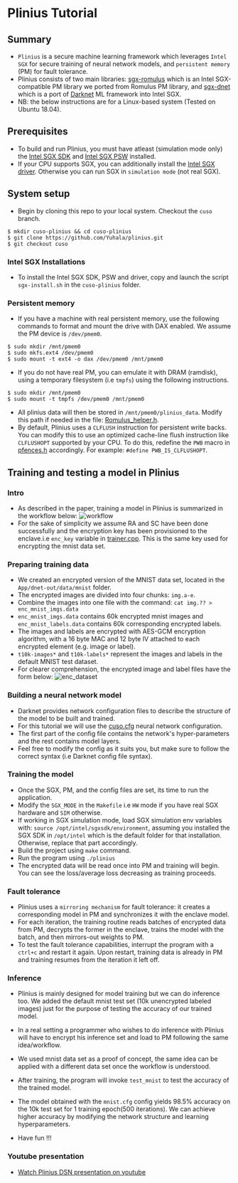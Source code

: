 # Plinius Tutorial
## Summary
- `Plinius` is a secure machine learning framework which leverages `Intel SGX` for secure training of neural network models, and `persistent memory` (PM) for fault tolerance.
- Plinius consists of two main libraries: [sgx-romulus](https://github.com/anonymous-xh/sgx-romulus) which is an Intel SGX-compatible PM library we ported from Romulus PM library, and [sgx-dnet](https://github.com/anonymous-xh/sgx-dnet) which is a port of [Darknet](http://pjreddie.com/darknet) ML framework into Intel SGX.
- NB: the below instructions are for a Linux-based system (Tested on Ubuntu 18.04).

## Prerequisites
- To build and run Plinius, you must have atleast (simulation mode only) the [Intel SGX SDK](https://github.com/intel/linux-sgx) and [Intel SGX PSW](https://github.com/intel/linux-sgx) installed. 
- If your CPU supports SGX, you can additionally install the [Intel SGX driver](). Otherwise you can run SGX in `simulation mode` (not real SGX).


## System setup
- Begin by cloning this repo to your local system. Checkout the `cuso` branch.
```
$ mkdir cuso-plinius && cd cuso-plinius
$ git clone https://github.com/Yuhala/plinius.git
$ git checkout cuso

```

### Intel SGX Installations
- To install the Intel SGX SDK, PSW and driver, copy and launch the script `sgx-install.sh` in the `cuso-plinius` folder.

### Persistent memory
- If you have a machine with real persistent memory, use the following commands to format and mount the drive with DAX enabled. We assume the PM device is `/dev/pmem0`.
```
$ sudo mkdir /mnt/pmem0
$ sudo mkfs.ext4 /dev/pmem0
$ sudo mount -t ext4 -o dax /dev/pmem0 /mnt/pmem0

```
- If you do not have real PM, you can emulate it with DRAM (ramdisk), using a temporary filesystem (i.e `tmpfs`) using the following instructions.
```
$ sudo mkdir /mnt/pmem0
$ sudo mount -t tmpfs /dev/pmem0 /mnt/pmem0

```
- All plinius data will then be stored in `/mnt/pmem0/plinius_data`. Modify this path if needed in the file: [Romulus_helper.h](App/Romulus_helper.h). 
- By default, Plinius uses a `CLFLUSH` instruction for persistent write backs. You can modify this to use an optimized cache-line flush instruction like `CLFLUSHOPT` supported by your CPU. To do this, redefine the `PWB` macro in [pfences.h](Enclave/romulus/common/pfences.h) accordingly. For example: `#define PWB_IS_CLFLUSHOPT`.

## Training and testing a model in Plinius

### Intro
- As described in the paper, training a model in Plinius is summarized in the workflow below:
![workflow](imgs/workflow.png)
- For the sake of simplicity we assume RA and SC have been done successfully and the encryption key has been provisioned to the enclave.i.e `enc_key` variable in [trainer.cpp](Enclave/dnet-in/train/trainer.cpp). This is the same key used for encrypting the mnist data set.

### Preparing training data
- We created an encrypted version of the MNIST data set, located in the `App/dnet-out/data/mnist` folder.
- The encrypted images are divided into four chunks: `img.a-e`. 
- Combine the images into one file with the command: `cat img.?? > enc_mnist_imgs.data`
- `enc_mnist_imgs.data` contains 60k encrypted mnist images and `enc_mnist_labels.data` contains 60k corresponding encrypted labels.
- The images and labels are encrypted with AES-GCM encryption algorithm, with a 16 byte MAC and 12 byte IV attached to each encrypted element (e.g. image or label).
- `t10k-images*` and `t10k-labels*` represent the images and labels in the default MNIST test dataset.
- For clearer comprehension, the encrypted image and label files have the form below:
![enc_dataset](imgs/enc_mnist.png)

### Building a neural network model
- Darknet provides network configuration files to describe the structure of the model to be built and trained. 
- For this tutorial we will use the [cuso.cfg](App/dnet-out/cfg/cuso.cfg) neural network configuration. 
- The first part of the config file contains the network's hyper-parameters and the rest contains model layers. 
- Feel free to modify the config as it suits you, but make sure to follow the correct syntax (i.e Darknet config file syntax).

### Training the model
- Once the SGX, PM, and the config files are set, its time to run the application. 
- Modify the `SGX_MODE` in the `Makefile` i.e `HW` mode if you have real SGX hardware and `SIM` otherwise.
- If working in SGX simulation mode, load SGX simulation env variables with: `source /opt/intel/sgxsdk/environment`, assuming you installed the SGX SDK in `/opt/intel` which is the default folder for that installation. Otherwise, replace that part accordingly.
- Build the project using `make` command.
- Run the program using `./plinius`
- The encrypted data will be read once into PM and training will begin. You can see the loss/average loss decreasing as training proceeds.

### Fault tolerance
- Plinius uses a `mirroring mechanism` for fault tolerance: it creates a corresponding model in PM and synchronizes it with the enclave model.
- For each iteration, the training routine reads batches of encrypted data from PM, decrypts the former in the enclave, trains the model with the batch, and then mirrors-out weights to PM.
- To test the fault tolerance capabilities, interrupt the program with a `ctrl+c` and restart it again. Upon restart, training data is already in PM and training resumes from the iteration it left off.

### Inference
- Plinius is mainly designed for model training but we can do inference too. We added the default mnist test set (10k unencrypted labeled images) just for the purpose of testing the accuracy of our trained model. 
- In a real setting a programmer who wishes to do inference with Plinius will have to encrypt his inference set and load to PM following the same idea/workflow.
- We used mnist data set as a proof of concept, the same idea can be applied with a different data set once the workflow is understood.
- After training, the program will invoke `test_mnist` to test the accuracy of the trained model.
- The model obtained with the `mnist.cfg` config yields 98.5% accuracy on the 10k test set for 1 training epoch(500 iterations). We can achieve higher accuracy by modifying the network structure and learning hyperparameters.


- Have fun !!!

### Youtube presentation
- [Watch Plinius DSN presentation on youtube](https://www.youtube.com/watch?v=RVbS-zgvlhM)
